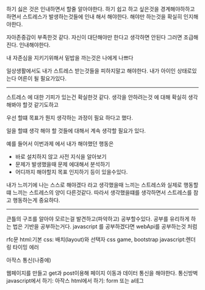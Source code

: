 하기 싫은 것은 인내하면서 할줄 알아야한다.
하기 쉽고 하고 싶은것을 경계해야하하고
하면서 스트레스가 발생하는것들에 인내 해서 해야한다.
해야만 하는것을 확실히 인지해야한다.

자아존중감이 부족한것 같다.
자신이 대단해야만 한다고 생각하면 안된다 그러면 조급해 진다.
인내해야한다.

내 자존심을 지키기위해서 밑밥을 까는것은 나에게 나쁘다

일상생활에서도 내가 스트레스 받는것들을 피하지말고 해야한다.
내가 아이인 상태로있는다 어른이 될 필요가있다.

---
스트레스 에 대한 기피가 있는건 확실한것 같다.
생각을 안하려는것 에 대해 확실히 생각해봐야 할것 같기도하고

우선 할떄 목표가 뭔지 생각하는 과정이 필요 하다고 했다.

일을 할떄 생각 해야 할 것들에 대해서 계속 생각할 필요가 있다.

예를 들어서 이번과제 에서 내가 해야했던 행동은
- 바로 설치하지 않고 사전 지식을 알아보기
- 문제가 발생했을때 문제 에대해서 분석하기
- 어디까지 해야할지 목표 인지하기
등이 있을수있다.

내가 느끼기에 나는 스스로 해야겠다 라고 생각했을때 느끼는 스트레스와
실제로 행동할떄 느끼는 스트레스의 양이 다른것같다. 따라서 생각했을떄를 생각하면서 스트레스를 참고 행동하는게 중요하다.



---

큰틀의 구조를 알아야 모르는걸 발견하고(파악하고) 공부할수있다.
공부를 유리하게 하는 법은 기반을 공부하는거다. javascript 를 공부하겠다면  webApi를 공부하는것 처럼

rfc문
html:기본
css: 배치(layout)와 선택자 css game, bootstrap
javascript:렌더링 타이밍 에러

아작스 통신(나중에)

웹페이지를 만들고 get과 post이용해 페이지 이동과 데이터 통신을 해야한다.
통신방벅
javascript에서 하기: 아작스
html에서 하기:  form 또는 a테그
